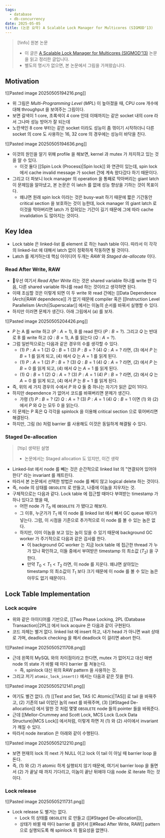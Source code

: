 ```yaml
---
tags:
  - database
  - db-concurrency
date: 2025-05-05
title: (논문 요약) A Scalable Lock Manager for Multicores (SIGMOD'13)
---
```

> [!info] 원본 논문
> - 이 글은 [A Scalable Lock Manager for Multicores (SIGMOD'13)](https://dl.acm.org/doi/pdf/10.1145/2463676.2465271) 논문을 읽고 정리한 글입니다.
> - 별도의 명시가 없으면, 본 논문에서 그림을 가져왔습니다.

## Motivation

![[Pasted image 20250505194216.png]]

- 위 그림은 *Multi-Programming Level* (*MPL*) 이 높아졌을 때, CPU core 개수에 대해 throughput 을 보여주는 그림이다.
- 보면 갈색이 1 core, 초록색이 4 core 인데 이때까지는 같은 socket 내의 core 라서 그나마 성능 방어가 잘 되는데
- 노란색인 8 core 부터는 같은 socket 이라도 성능이 좀 꺾이기 시작하더니 다른 socket 의 core 도 사용하는 16, 32 core 의 경우에는 성능이 바닥을 친다.

![[Pasted image 20250505194636.png]]

- 이것의 원인을 알기 위해 profile 을 해보면, kernel 과 mutex 가 차지하고 있는 것을 알 수 있다.
	- 이것 둘다 [[Spin Lock (Process)|Spin lock]] 와 연관이 있는데, spin lock 에서 cache invalid message 가 socket 간에 계속 왔다갔다 하기 때문이다.
- 그리고 더 파보니 lock manager 의 operation 을 통째로 막아버리는 giant latch 이 문제임을 알아냈고, 본 논문은 이 latch 를 없애 성능 향상을 기하는 것이 목표이다.
	- 왜냐면 원래 spin lock 이라는 것은 busy-wait 하기 때문에 짧은 기간동안 critical section 을 보호하는 것이 능한데, lock manager 의 giant latch 로 이것을 막아버리면 latch 가 잡혀있는 기간이 길기 때문에 그에 따라 cache invalidation 도 많아지는 것이다.

## Key Idea

- Lock table 은 linked-list 를 element 로 하는 hash table 이다. 따라서 이 각각의 linked-list 에 대해서 latch 없이 정확하게 작동하면 될 것이다.
- Latch 를 제거하는데 핵심 아이디어 두개는 *RAW* 와 *Staged de-allocate* 이다.

### Read After Write, RAW

- 우선 여기서 *Read After Write* 라는 것은 shared variable 하나를 write 한 다음, 다른 shared variable 하나를 read 하는 것이라고 생각하면 된다.
- 이때 조심할 것은 이렇게 되면 이 두 write 와 read 간에는 [[Data Dependence (Arch)|RAW dependence]] 가 없기 때문에 compiler 혹은 [[Instruction Level Parallelism (Arch)|Superscalar]] 에서는 이놈의 순서를 바꿔서 실행할 수 있다.
- 하지만 이러면 문제가 생긴다. 아래 그림에서 (a) 를 보자.

![[Pasted image 20250505204426.png]]

- $P$ 는 A 를 write 하고 ($P:A=1$), B 를 read 한다 ($P:B=?$). 그리고 $Q$ 는 반대로 B 를 write 하고 ($Q:B=1$), A 를 읽는다 ($Q:A=?$).
- 그럼 일반적으로는 다음과 같은 경우의 수를 생각할 수 있다.
	- (1) $P:A=1$ (2) $Q:B=1$ (3) $P:B=?$ (4) $Q:A=?$ 라면, (3) 에서 $P$ 는 $B=1$ 를 읽게 되고, (4) 에서 $Q$ 는 $A=1$ 를 읽게 된다.
	- (1) $P:A=1$ (2) $P:B=?$ (3) $Q:B=1$ (4) $Q:A=?$ 라면, (2) 에서 $P$ 는 $B=0$ 를 읽게 되고, (4) 에서 $Q$ 는 $A=1$ 를 읽게 된다.
	- (1) $Q:B=1$ (2) $Q:A=?$ (3) $P:A=1$ (4) $P:B=?$ 라면, (2) 에서 $Q$ 는 $A=0$ 를 읽게 되고, (4) 에서 $P$ 는 $B=1$ 를 읽게 된다.
- 즉, 위의 세 가지 경우의 수에서 $P$ 와 $Q$ 둘 중 하나는 자기가 읽은 값이 1이다.
- 하지만 dependence 가 없어서 코드를 바꿔버리면 문제가 생긴다.
	- 가령 (1) $P:B=?$ (2) $Q:A=?$ (3) $P:A=1$ (4) $Q:B=1$ 이면 (1) 와 (2) 에서 $P$ 와 $Q$ 는 모두 0 을 읽는다.
- 이 문제는 P 혹은 Q 각각을 spinlock 을 이용해 critical section 으로 묶어버리면 해결된다.
- 하지만, 그림 (b) 처럼 barrier 를 사용해도 이것은 동일하게 해결될 수 있다.

### Staged De-allocation

> [!tip] 생략된 설명
> - 논문에서는 Staged allocation 도 있지만, 이건 생략

- Linked-list 에서 node 를 빼는 것은 순간적으로 linked list 의 "연결되어 있어야 한다" 라는 invariant 를 깨트린다.
- 따라서 본 논문에서 선택한 방법은 node 를 빼지 않고 logical delete 하는 것이다.
- 즉, node 의 상태를 `OBSOLETE` 로 만들고, 나중에 이놈을 지우자는 것.
- 구체적으로는 다음과 같다. Lock table 에 접근할 때마다 부여받는 timestamp 가 하나 있다고 했을 때,
	- 어떤 node 가 $T_0$ 에 `OBSOLETE` 가 됐다고 해보자.
	- 그 이후, 누군가가 $T_1$ 에 이 node 를 linked list 에서 뺴서 GC queue 에다가 넣는다. 그럼, 이 시점을 기준으로 추가적으로 이 node 를 볼 수 있는 놈은 없다.
	- 하지만, 이미 이놈을 보고 있는 놈이 있을 수 있기 때문에 background GC worker 가 주기적으로 다음과 같은 검사를 한다.
		- 이 background GC worker 는 지금 lock table 에 접근한 thread 가 누가 있나 확인하고, 이들 중에서 부여받은 timestamp 의 최소값 ($T_2$) 을 구한다.
		- 만약 $T_0 < T_1 < T_2$ 라면, 이 node 를 지운다. 왜냐면 살아있는 timestamp 의 최소값이 $T_1$ 보다 크기 때문에 이 node 를 볼 수 있는 놈은 아무도 없기 때문이다.

## Lock Table Implementation

### Lock acquire

- 위와 같은 아이디어를 기반으로, [[Two Phase Locking, 2PL (Database Transaction)|2PL]] 에서 lock acquire 은 다음과 같이 구현된다.
- 코드 자체는 별거 없다. linked list 에 insert 하고, 내가 head 가 아니면 wait 상태로 가며, deadlock checking 을 해서 deadlock 이 걸리면 abort 한다.

![[Pasted image 20250505211708.png]]

- 근데 왼쪽의 MySQL 와의 차이점이라고 한다면, mutex 가 없어지고 대신 매번 node 의 state 가 바뀔 때 마다 barrier 를 쳐놓는다.
	- 즉, spinlock 대신 위의 RAW pattern 을 사용하는 것.
- 그리고 저기 `atomic_lock_insert()` 에서는 다음과 같은 짓을 한다.

![[Pasted image 20250505212141.png]]

- 여기도 별건 없다. (1) [[Test and Set, TAS (C Atomic)|TAS]] 로 tail 을 바꿔주고, (2) 기존의 tail 이었던 놈의 next 를 바꿔주며, (3) [[#Staged De-allocation]] 에서 말한 것 처럼 몇몇 `OBSOLETE` node 들의 pointer 들을 바꿔준다.
- 근데 [[Mellor-Crummey and Scott Lock, MCS Lock (Lock Data Structure)|MCS Lock]] 에서처럼, 이렇게 하면 저 (1) 와 (2) 사이에서 invariant 가 깨질 수 있다.
- 따라서 node iteration 은 아래와 같이 수행된다.

![[Pasted image 20250505212210.png]]

- 보면 현재의 lock 의 next 가 NULL 이고 lock 이 tail 이 아닐 때 barrier loop 을 돈다.
- 즉, (1) 와 (2) 가 atomic 하게 실행되지 않기 때문에, 여기서 barrier loop 을 돌면서 (2) 가 끝날 때 까지 기다리고, 이놈이 끝난 뒤에야 다음 node 로 iterate 하는 것이다.

### Lock release

![[Pasted image 20250505211731.png]]

- Lock release 도 별거는 없다.
	- Lock 의 상태를 `OBSOLETE` 로 만들고 ([[#Staged De-allocation]]),
	- 상태가 바뀔 때 마다 barrier 를 걸어서 [[#Read After Write, RAW]] pattern 으로 실행되도록 해 spinlock 의 필요성을 없앤다.